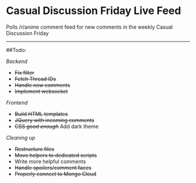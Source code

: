 # Casual Discussion Friday Live Feed

Polls /r/anime comment feed for new comments in the weekly Casual Discussion Friday

***

##Todo:

*Backend*
* ~~Fix filter~~
* ~~Fetch Thread IDs~~
* ~~Handle new comments~~
* ~~Implement websocket~~

*Frontend*
* ~~Build HTML templates~~
* ~~JQuery with incoming comments~~
* ~~CSS *good enough*~~ Add dark theme

*Cleaning up*
* ~~Restructure files~~
* ~~Move helpers to dedicated scripts~~
* Write more helpful comments
* ~~Handle spoilers/comment faces~~
* ~~Properly connect to Mongo Cloud~~
